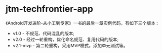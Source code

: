 # jtm-techfrontier-app

《Android开发进阶-从小工到专家》一书的最后一章实例代码，有如下三个版本 : 
 
* v1.0 - 不规范、代码混乱的版本;
* v2.0 - 经过一轮重构，优化命名规范、复用代码的版本;
* v2.1-mvp - 第二轮重构，采用MVP模式，添加单元测试等。
